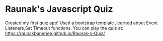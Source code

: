 # Raunak's Javascript Quiz
Created my first quiz app!
Used a bootstrap template ,learned about Event Listeners,Set Timeout functions.
You can play the quiz at:
https://raunakbanerjee.github.io/Raunak-s-Quiz/
